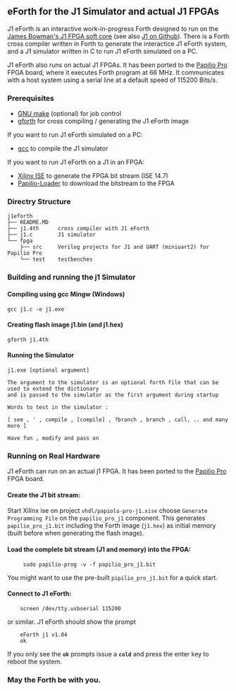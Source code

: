 eForth for the J1 Simulator and actual J1 FPGAs
-------------

J1 eForth is an interactive work-in-progress Forth designed to run on the [James Bowman's J1 FPGA soft core][j1] 
(see also [J1 on Github][J1github]). There is a Forth cross compiler written in Forth to
generate the interactice J1 eForth system, and a J1 simulator written in C to run J1 eForth simulated
on a PC.

J1 eForth also runs on actual J1 FPGAs. It has been ported to the [Papilio Pro][pappro] FPGA board,
where it executes Forth program at 66 MHz. It communicates with a host system using a serial line at a 
default speed of 115200 Bits/s.

### Prerequisites

   - [GNU make][gmake] (optional) for job control
   - [gforth][gforth] for cross compiling / generating the J1 eForth image

If you want to run J1 eForth simulated on a PC:

   - [gcc][gcc] to compile the J1 simulator
   
If you want to run J1 eForth on a J1 in an FPGA:

   - [Xilinx ISE][xilinxise] to generate the FPGA bit stream (ISE 14.7)
   - [Papilio-Loader][paploader] to download the bitstream to the FPGA

### Directry Structure

    j1eforth
    ├── README.MD
    ├── j1.4th      cross compiler with J1 eForth
    ├── j1.c        J1 simulator
    └── fpga  
        ├── src     Verilog projects for J1 and UART (miniuart2) for Papilio Pro 
        └── test    testbenches

### Building and running the j1 Simulator
#### Compiling using gcc Mingw (Windows)

    gcc j1.c -o j1.exe

#### Creating flash image j1.bin (and j1.hex)

    gforth j1.4th
#### Running the Simulator

    j1.exe [optional argument]
    
    The argument to the simulator is an optional forth file that can be used to extend the dictionary
    and is passed to the simulator as the first argument during startup
    
    Words to test in the simulator : 
    
    [ see , ' , compile , [compile] , ?branch , branch , call, .. and many more ]
    
    Have fun , modify and pass on

### Running on Real Hardware

J1 eForth can run on an actual j1 FPGA. It has been ported to the [Papilio Pro][pappro] FPGA board.

#### Create the J1 bit stream:
   
Start Xilinx ise on project `vhdl/papiolo-pro-j1.xise`
choose `Generate Programming File` on the `papilio_pro_j1` component. This generates `papilio_pro_j1.bit`
including the Forth image (`j1.hex`) as initial memory (built before when generating the flash image).

#### Load the complete bit stream (J1 and memory) into the FPGA:
   
         sudo papilio-prog -v -f papilio_pro_j1.bit
 
   You might want to use the pre-built `pipilio_pro_j1.bit` for a quick start.

#### Connect to J1 eForth:
   
        screen /dev/tty.usbserial 115200

  or similar. J1 eForth should show the prompt
	  
	    eForth j1 v1.04
	    ok
	    
   If you only see the **`ok`** prompts issue a **`cold`** and press the enter key to reboot the system.


###  May the Forth be with you.

[pappro]: http://papilio.cc/index.php?n=Papilio.PapilioPro
[paploader]: http://papilio.cc/index.php?n=Papilio.PapilioLoaderV2

[j1]: http://www.excamera.com/sphinx/fpga-j1.html
[j1github]: https://github.com/jamesbowman/j1

[gmake]: https://www.gnu.org/software/make/
[gcc]: https://gcc.gnu.org/
[gforth]: https://www.gnu.org/software/gforth/

[xilinxise]: http://www.xilinx.com/products/design-tools/ise-design-suite/ise-webpack.html
